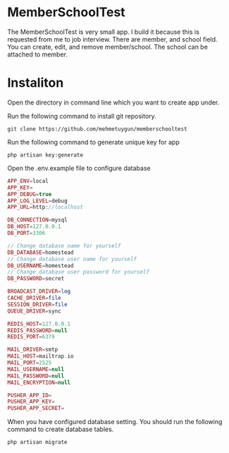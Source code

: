 # MemberSchoolTest
  The MemberSchoolTest is very small app. I build it because this is requested from me to job interview. There are member, and school field. You can create, edit, and remove member/school. The school can be attached to member.
 
# Instaliton
  Open the directory in command line which you want to create app under.
  
  Run the following command to install git repository.
  ```
  git clone https://github.com/mehmetuygun/memberschooltest
  ```
  Run the following command to generate unique key for app
  ```
  php artisan key:generate
  ```
  Open the .env.example file to configure database
  
  ```php
  APP_ENV=local
  APP_KEY=
  APP_DEBUG=true
  APP_LOG_LEVEL=debug
  APP_URL=http://localhost

  DB_CONNECTION=mysql
  DB_HOST=127.0.0.1
  DB_PORT=3306
  
  // Change database name for yourself
  DB_DATABASE=homestead
  // Change database user name for yourself
  DB_USERNAME=homestead
  // Change database user password for yourself
  DB_PASSWORD=secret

  BROADCAST_DRIVER=log
  CACHE_DRIVER=file
  SESSION_DRIVER=file
  QUEUE_DRIVER=sync

  REDIS_HOST=127.0.0.1
  REDIS_PASSWORD=null
  REDIS_PORT=6379

  MAIL_DRIVER=smtp
  MAIL_HOST=mailtrap.io
  MAIL_PORT=2525
  MAIL_USERNAME=null
  MAIL_PASSWORD=null
  MAIL_ENCRYPTION=null

  PUSHER_APP_ID=
  PUSHER_APP_KEY=
  PUSHER_APP_SECRET=
  ```
  When you have configured database setting. You should run the following command to create database tables.
  ```
  php artisan migrate
  ```
  
